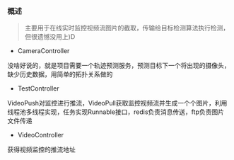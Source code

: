 ### 概述

> 主要用于在线实时监控视频流图片的截取，传输给目标检测算法执行检测，但很遗憾没用上)D

* CameraController

没啥好说的，就是项目需要一个轨迹预测服务，预测目标下一个将出现的摄像头，缺少历史数据，用简单的拓扑关系做的

* TestController

VideoPush对监控进行推流，VideoPull获取监控视频流并生成一个个图片，利用线程池多线程实现，任务实现Runnable接口，redis负责消息传送，ftp负责图片文件传递

* VideoController

获得视频监控的推流地址